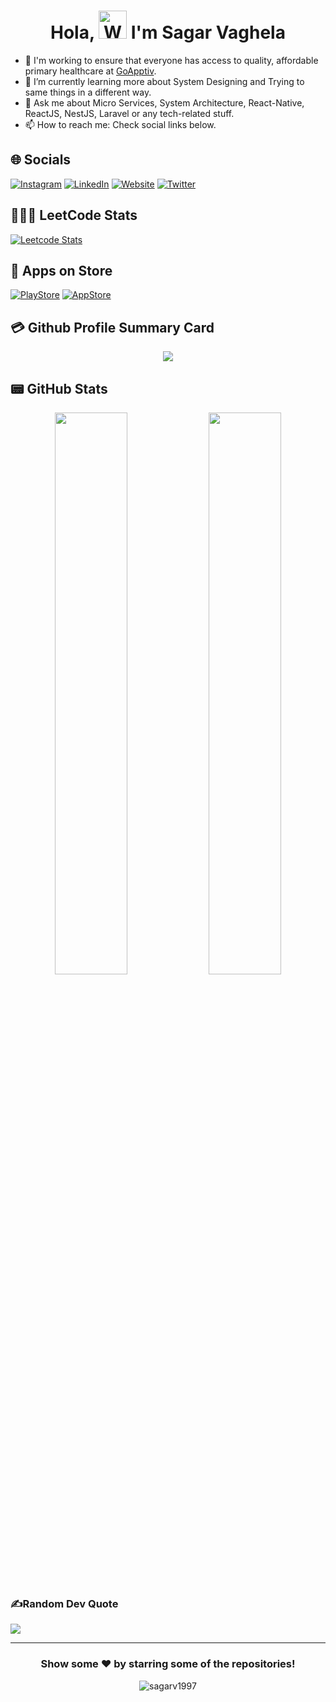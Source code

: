 <h1 align="center"> Hola, <img src="https://raw.githubusercontent.com/nixin72/nixin72/master/wave.gif" 
         alt="Waving hand animated gif"
         height="45"
         width="45" /> I'm Sagar Vaghela</h1>

- 🔭 I'm working to ensure that everyone has access to quality, affordable primary healthcare at [GoApptiv](https://goapptiv.com/).
- 🌱 I’m currently learning more about System Designing and Trying to same things in a different way.
- 💬 Ask me about Micro Services, System Architecture, React-Native, ReactJS, NestJS, Laravel or any tech-related stuff.
- 📫 How to reach me: Check social links below.

## 🌐 Socials

[![Instagram](https://img.shields.io/badge/Instagram-E4405F?style=for-the-badge&logo=instagram&logoColor=white)](https://instagram.com/sagarv1997) [![LinkedIn](https://img.shields.io/badge/LinkedIn-0077B5?style=for-the-badge&logo=linkedin&logoColor=white)](https://linkedin.com/in/sagarv1997) [![Website](https://img.shields.io/badge/website-000000?style=for-the-badge&logo=About.me&logoColor=white)](https://sagarvaghela.in) [![Twitter](https://img.shields.io/twitter/follow/sagarv1997?logo=Twitter&style=for-the-badge)](https://twitter.com/sagarv1997)

## 👨🏻‍💻 LeetCode Stats

[![Leetcode Stats](https://leetcard.jacoblin.cool/sagarv1997?ext=activity)](https://leetcode.com/sagarv1997)

## 🛒 Apps on Store

[![PlayStore](https://img.shields.io/badge/Google_Play-414141?style=for-the-badge&logo=google-play&logoColor=white)](https://play.google.com/store/apps/developer?id=RandomWreck+Media) [![AppStore](https://img.shields.io/badge/App_Store-0D96F6?style=for-the-badge&logo=app-store&logoColor=white)](https://apps.apple.com/tt/developer/sagar-vaghela/id1467794636)

## 💳 Github Profile Summary Card

<p align="center">
  <img src="https://github-profile-summary-cards.vercel.app/api/cards/profile-details?username=sagarv1997&theme=vue"/>
</p>

## 📟 GitHub Stats

<p align="center">
	<img width="48%" src="https://github-readme-stats.vercel.app/api?username=sagarv1997&show_icons=true&theme=vue" />
	<img width="48%" src="https://github-readme-streak-stats.herokuapp.com/?user=sagarv1997&theme=vue" />
</p>

### ✍️Random Dev Quote

![](https://quotes-github-readme.vercel.app/api?type=horizontal&theme=vue)

---

<div align="center">

### Show some ❤️ by starring some of the repositories!

</div>

<p align="center"> <img src="https://komarev.com/ghpvc/?username=sagarv1997&label=Views&color=blue&style=plastic&style=for-the-badge" alt="sagarv1997" /> </p>
